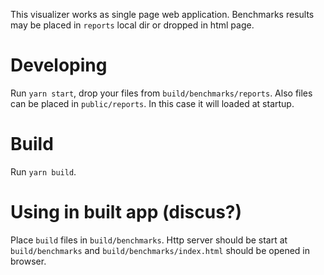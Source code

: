 This visualizer works as single page web application.
Benchmarks results may be placed in `reports` local dir or dropped in html page.

# Developing

Run `yarn start`, drop your files from `build/benchmarks/reports`.
Also files can be placed in `public/reports`. In this case it will loaded at startup.

# Build

Run `yarn build`. 

# Using in built app (discus?)

Place `build` files in `build/benchmarks`.
Http server should be start at `build/benchmarks` and `build/benchmarks/index.html` should be opened in browser.
